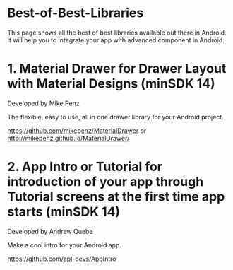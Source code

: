 # Best-of-Best-Libraries
This page shows all the best of best libraries available out there in Android. It will help you to integrate your app with advanced component in Android.

# 1. Material Drawer for Drawer Layout with Material Designs (minSDK 14)

Developed by Mike Penz

The flexible, easy to use, all in one drawer library for your Android project.

https://github.com/mikepenz/MaterialDrawer or http://mikepenz.github.io/MaterialDrawer/


# 2. App Intro or Tutorial for introduction of your app through Tutorial screens at the first time app starts (minSDK 14)

Developed by Andrew Quebe

Make a cool intro for your Android app.

https://github.com/apl-devs/AppIntro
